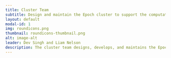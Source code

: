 ```yaml
---
title: Cluster Team
subtitle: Design and maintain the Epoch cluster to support the computational sciences.
layout: default
modal-id: 1
img: roundicons.png
thumbnail: roundicons-thumbnail.png
alt: image-alt
leader: Dev Singh and Liam Nelson
description: The cluster team designs, develops, and maintains the Epoch cluster for machine learning and computational sciences. Cluster team also manages various support and cloud services for the benefit of Epoch users and the IMSA community, including analytics, security, and identity services. Cluster team also provides a beta Kubernetes cluster to provide educational support applications to enhance the educational experience.
---
```

